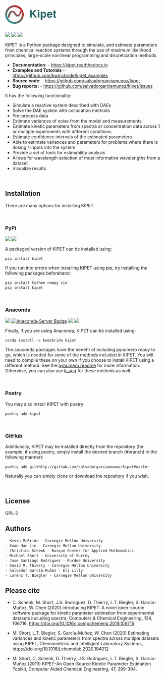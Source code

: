 # <img alt="KIPET" src="branding/kipetlogo_full.svg" height="60">

[![](https://img.shields.io/github/license/salvadorgarciamunoz/kipet)](https://github.com/salvadorgarciamunoz/kipet/blob/master/LICENSE)
[![](https://img.shields.io/github/last-commit/salvadorgarciamunoz/kipet)](https://github.com/salvadorgarciamunoz/kipet/)
[![](https://img.shields.io/pypi/wheel/kipet)](https://pypi.org/manage/project/kipet/release/0.1.1/)


KIPET is a Python package designed to simulate, and estimate parameters from 
chemical reaction systems through the use of maximum likelihood principles,
large-scale nonlinear programming and discretization methods. 

- **Documentation:** - https://kipet.readthedocs.io
- **Examples and Tutorials** - https://github.com/kwmcbride/kipet_examples
- **Source code:** - https://github.com/salvadorgarciamunoz/kipet
- **Bug reports:** - https://github.com/salvadorgarciamunoz/kipet/issues

It has the following functionality:

 - Simulate a reactive system described with DAEs
 - Solve the DAE system with collocation methods
 - Pre-process data
 - Estimate variances of noise from the model and measurements
 - Estimate kinetic parameters from spectra or concentration data across 1 or 
  multiple experiments with different conditions
 - Estimate confidence intervals of the estimated parameters
 - Able to estimate variances and parameters for problems where there is dosing / inputs into the system
 - Provide a set of tools for estimability analysis
 - Allows for wavelength selection of most informative wavelengths from a dataset
 - Visualize results


<br>

## Installation

There are many options for installing KIPET.

<br>

### PyPi
[![](https://img.shields.io/badge/Install%20with-pip-green)]()
[![](https://img.shields.io/pypi/v/kipet.svg?style=flat)](https://pypi.org/pypi/kipet/)
<br>

A packaged version of KIPET can be installed using:

    pip install kipet

If you run into errors when installing KIPET using pip, try installing the following packages beforehand:

    pip install Cython numpy six
    pip install kipet

<br>

### Anaconda 
[![](https://anaconda.org/kwmcbride/kipet/badges/installer/conda.svg)]()
[![Anaconda-Server Badge](https://anaconda.org/kwmcbride/kipet/badges/version.svg)](https://anaconda.org/kwmcbride/kipet)
[![](https://anaconda.org/kwmcbride/kipet/badges/latest_release_date.svg)]()
[![](https://anaconda.org/kwmcbride/kipet/badges/platforms.svg)]()


Finally, if you are using Anaconda, KIPET can be installed using:

    conda install -c kwmcbride kipet

The anaconda packages have the benefit of including pynumero ready to go, which is needed for some of the methods included in KIPET. You will need to compile these on your own if you choose to install KIPET using a different method. See the [pynumero readme](https://github.com/Pyomo/pyomo/tree/master/pyomo/contrib/pynumero) for more information. Otherwise, you can also use [k_aug](https://github.com/dthierry/k_aug) for these methods as well. 

<br>

### Poetry

You may also install KIPET with poetry:

    poetry add kipet

<br>

### GitHub

Additionally, KIPET may be installed directly from the repository (for example, if using poetry, simply install the desired branch (#branch) in the following manner):

    poetry add git+http://github.com/salvadorgarciamunoz/kipet#master

Naturally you can simply clone or download the repository if you wish.

<br>

License
------------

GPL-3


Authors
----------

    - Kevin McBride - Carnegie Mellon University
    - Kuan-Han Lin - Carnegie Mellon University
    - Christina Schenk - Basque Center for Applied Mathematics
    - Michael Short - University of Surrey
    - Jose Santiago Rodriguez - Purdue University
    - David M. Thierry - Carnegie Mellon University
    - Salvador García-Muñoz - Eli Lilly
    - Lorenz T. Biegler - Carnegie Mellon University

Please cite
------------
 - C. Schenk, M. Short, J.S. Rodriguez, D. Thierry, L.T. Biegler, S. García-Muñoz, W. Chen (2020)
Introducing KIPET: A novel open-source software package for kinetic parameter estimation from experimental datasets including spectra, Computers & Chemical Engineering, 134, 106716. https://doi.org/10.1016/j.compchemeng.2019.106716

 - M. Short, L.T. Biegler, S. García-Muñoz, W. Chen (2020)
Estimating variances and kinetic parameters from spectra across multiple datasets using KIPET, Chemometrics and Intelligent Laboratory Systems, https://doi.org/10.1016/j.chemolab.2020.104012

 - M. Short, C. Schenk, D. Thierry, J.S. Rodriguez, L.T. Biegler, S. García-Muñoz (2019)
KIPET–An Open-Source Kinetic Parameter Estimation Toolkit, Computer Aided Chemical Engineering, 47, 299-304.






